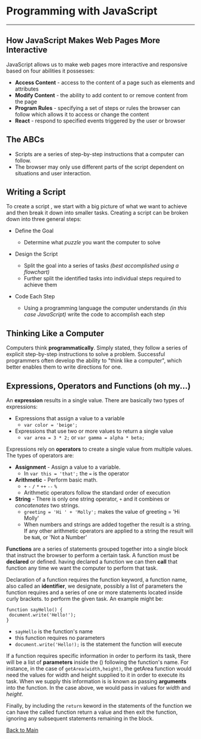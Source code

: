 # Programming with JavaScript

---

## How JavaScript Makes Web Pages More Interactive

JavaScript allows us to make web pages more interactive and responsive based on four abilities it possesses:

- **Access Content** - access to the content of a page such as elements and attributes
- **Modify Content** - the ability to add content to or remove content from the page
- **Program Rules** - specifying a set of steps or rules the browser can follow which allows it to access or change the content
- **React** - respond to specified events triggered by the user or browser

## The ABCs

- Scripts are a series of step-by-step instructions that a computer can follow.
- The browser may only use different parts of the script dependent on situations and user interaction.

## Writing a Script

To create a script , we start with a big picture of what we want to achieve and then break it down into smaller tasks. Creating a script can be broken down into three general steps:

- Define the Goal
  - Determine what _puzzle_ you want the computer to solve
- Design the Script
  - Split the goal into a series of tasks _(best accomplished using a flowchart)_
  - Further split the identified tasks into individual steps required to achieve them
- Code Each Step

  - Using a programming language the computer understands _(in this case JavaScript)_ write the code to accomplish each step

## Thinking Like a Computer

Computers think **programmatically**. Simply stated, they follow a series of explicit step-by-step instructions to solve a problem. Successful programmers often develop the ability to "think like a computer", which better enables them to write directions for one.

## Expressions, Operators and Functions (oh my...)

An **expression** results in a single value. There are basically two types of expressions:

- Expressions that assign a value to a variable
  - `var color = 'beige';`
- Expressions that use two or more values to return a single value
  - `var area = 3 * 2;` or `var gamma = alpha * beta;`

Expressions rely on **operators** to create a single value from multiple values. The types of operators are:

- **Assignment** - Assign a value to a variable.
  - In `var this = 'that';` the `=` is the operator
- **Arithmetic** - Perform basic math.
  - `+` `-` `/` `*` `++` `--` `%`
  - Arithmetic operators follow the standard order of execution
- **String** - There is only one string operator, `+` and it combines or _concatenates_ two strings.
  - `greeting = 'Hi ' + 'Molly';` makes the value of greeting = 'Hi Molly'
  - When numbers and strings are added together the result is a string. If any other arithmetic operators are applied to a string the result will be `NaN`, or 'Not a Number'

**Functions** are a series of statements grouped together into a single block that instruct the browser to perform a certain task. A function must be **declared** or defined. having declared a function we can then **call** that function any time we want the computer to perform that task.

Declaration of a function requires the function keyword, a function name, also called an **identifier**, we designate, possibly a list of parameters the function requires and a series of one or more statements located inside curly brackets. to perform the given task. An example might be:

```
function sayHello() {
 document.write('Hello!');
}
```

- `sayHello` is the function's name
- this function requires no parameters
- `document.write('Hello!);` is the statement the function will execute

If a function requires specific information in order to perform its task, there will be a list of **parameters** inside the () following the function's name. For instance, in the case of `getArea(width,height)`, the getArea function would need the values for width and height supplied to it in order to execute its task. When we supply this information is is known as passing **arguments** into the function. In the case above, we would pass in values for _width_ and _height_.

Finally, by including the `return` keword in the statements of the function we can have the called function return a value and then exit the function, ignoring any subsequent statements remaining in the block.

[Back to Main](README.md)
